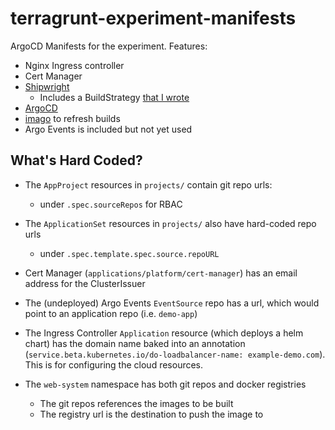 # terragrunt-experiment-manifests
ArgoCD Manifests for the experiment. Features:

- Nginx Ingress controller
- Cert Manager
- [Shipwright](https://shipwright.io/)
  + Includes a BuildStrategy [that I wrote](https://github.com/shipwright-io/build/blob/main/samples/buildstrategy/kaniko/buildstrategy_kaniko-trivy_cr.yaml)
- [ArgoCD](https://argoproj.github.io/cd/)
- [imago](https://github.com/philpep/imago) to refresh builds
- Argo Events is included but not yet used


## What's Hard Coded?

- The `AppProject` resources in `projects/` contain git repo urls:
  + under `.spec.sourceRepos` for RBAC

- The `ApplicationSet` resources in `projects/` also have hard-coded repo urls
  + under `.spec.template.spec.source.repoURL`
  
- Cert Manager (`applications/platform/cert-manager`) has an email address for the ClusterIssuer 

- The (undeployed) Argo Events `EventSource` repo has a url, which would point to an application repo (i.e. `demo-app`)

- The Ingress Controller `Application` resource (which deploys a helm chart) has the domain name baked into an annotation (`service.beta.kubernetes.io/do-loadbalancer-name: example-demo.com`). This is for configuring the cloud resources.

- The `web-system` namespace has both git repos and docker registries
  + The git repos references the images to be built
  + The registry url is the destination to push the image to
